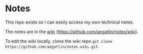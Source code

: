 # Notes

This repo exists so I can easily access my own technical notes.

The notes are in the [wiki](https://github.com/aegatlin/notes/wiki) (https://github.com/aegatlin/notes/wiki).

To edit the wiki locally, clone the wiki repo `git clone https://github.com/aegatlin/notes.wiki.git`.
